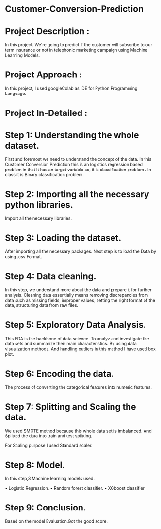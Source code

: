 # Customer-Conversion-Prediction


# Project Description :

In this project. We're going to predict if the customer will subscribe to our term insurance or not in telephonic marketing campaign using Machine Learning Models.

# Project Approach :

In this project, I used googleColab  as IDE for Python Programming Language.

# Project In-Detailed :

# Step 1:  Understanding the whole dataset.
First and foremost we need to understand the concept of the data. In this Customer Conversion Prediction this is an logistics regression based problem in that It has an target variable so, it is classification problem . In class it is Binary classification problem.


# Step 2:  Importing all the necessary python libraries.
Import all the necessary libraries.


# Step 3:  Loading the dataset.
After importing all the necessary packages. Next step is to load the Data by using .csv Format.


# Step 4:  Data cleaning.
In this step, we understand more about the data and prepare it for further analysis. Cleaning data essentially means removing discrepancies from data such as missing fields, improper values, setting the right format of the data, structuring data from raw files.


# Step 5:  Exploratory Data Analysis.
This EDA is the backbone of data science. To analyz  and investigate the data sets and summarize their main characteristics. By using data visualization methods. 
And handling outliers in this method I have  used box plot.


# Step 6:  Encoding the data.
The process of converting the categorical features into numeric features.

 
#  Step 7:  Splitting and Scaling the data.
We used SMOTE method because this whole data set is imbalanced.
And Splitted the data into train and test splitting.

For Scaling purpose I used Standard scaler.


# Step 8:  Model.
In this step,3 Machine learning models used. 

•	Logistic Regression.
•	Random forest classifier.
•	XGboost classifier.


# Step 9: Conclusion.
Based on the model Evaluation.Got the good score.

 
 
 
 
 
 
 
